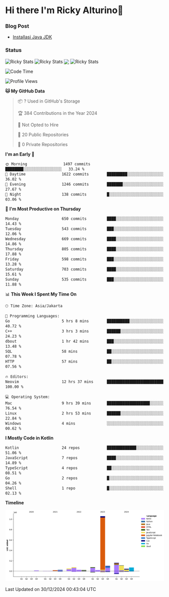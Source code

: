# Hi there I'm Ricky Alturino👋

### Blog Post

<!-- BLOG-POST-LIST:START -->

- [Installasi Java JDK](https://onirutla.medium.com/installasi-java-jdk-ec701beeb5cb?source=rss-d9d81c918cc9------2)
<!-- BLOG-POST-LIST:END -->

### Status

<img align="center" alt="Ricky Stats" src="https://github-readme-stats.vercel.app/api?username=Alturino&theme=dark&show_icons=true&hide_border=false" />
<img align="center" alt="Ricky Stats" src="https://github-readme-stats.vercel.app/api/top-langs/?username=Alturino&theme=dark&show_icons=true&layout=compact"/>
<img align="center" width="640px" src="https://github-readme-stats.vercel.app/api/wakatime?username=Alturino&layout=compact&hide_border=true&theme=dark">
<img align="center" alt="Ricky Stats" src="https://leetcard.jacoblin.cool/onirutla?border=0&radius=20&ext=activity"/>

<!--START_SECTION:waka-->
![Code Time](http://img.shields.io/badge/Code%20Time-835%20hrs%2022%20mins-blue)

![Profile Views](http://img.shields.io/badge/Profile%20Views-0-blue)

**🐱 My GitHub Data** 

> 📦 ? Used in GitHub's Storage 
 > 
> 🏆 384 Contributions in the Year 2024
 > 
> 🚫 Not Opted to Hire
 > 
> 📜 20 Public Repositories 
 > 
> 🔑 0 Private Repositories 
 > 
**I'm an Early 🐤** 

```text
🌞 Morning                1497 commits        ████████░░░░░░░░░░░░░░░░░   33.24 % 
🌆 Daytime                1622 commits        █████████░░░░░░░░░░░░░░░░   36.02 % 
🌃 Evening                1246 commits        ███████░░░░░░░░░░░░░░░░░░   27.67 % 
🌙 Night                  138 commits         █░░░░░░░░░░░░░░░░░░░░░░░░   03.06 % 
```
📅 **I'm Most Productive on Thursday** 

```text
Monday                   650 commits         ████░░░░░░░░░░░░░░░░░░░░░   14.43 % 
Tuesday                  543 commits         ███░░░░░░░░░░░░░░░░░░░░░░   12.06 % 
Wednesday                669 commits         ████░░░░░░░░░░░░░░░░░░░░░   14.86 % 
Thursday                 805 commits         ████░░░░░░░░░░░░░░░░░░░░░   17.88 % 
Friday                   598 commits         ███░░░░░░░░░░░░░░░░░░░░░░   13.28 % 
Saturday                 703 commits         ████░░░░░░░░░░░░░░░░░░░░░   15.61 % 
Sunday                   535 commits         ███░░░░░░░░░░░░░░░░░░░░░░   11.88 % 
```


📊 **This Week I Spent My Time On** 

```text
🕑︎ Time Zone: Asia/Jakarta

💬 Programming Languages: 
Go                       5 hrs 8 mins        ██████████░░░░░░░░░░░░░░░   40.72 % 
C++                      3 hrs 3 mins        ██████░░░░░░░░░░░░░░░░░░░   24.23 % 
dbout                    1 hr 42 mins        ███░░░░░░░░░░░░░░░░░░░░░░   13.48 % 
SQL                      58 mins             ██░░░░░░░░░░░░░░░░░░░░░░░   07.78 % 
HTTP                     57 mins             ██░░░░░░░░░░░░░░░░░░░░░░░   07.56 % 

🔥 Editors: 
Neovim                   12 hrs 37 mins      █████████████████████████   100.00 % 

💻 Operating System: 
Mac                      9 hrs 39 mins       ███████████████████░░░░░░   76.54 % 
Linux                    2 hrs 53 mins       ██████░░░░░░░░░░░░░░░░░░░   22.84 % 
Windows                  4 mins              ░░░░░░░░░░░░░░░░░░░░░░░░░   00.62 % 
```

**I Mostly Code in Kotlin** 

```text
Kotlin                   24 repos            █████████████░░░░░░░░░░░░   51.06 % 
JavaScript               7 repos             ████░░░░░░░░░░░░░░░░░░░░░   14.89 % 
TypeScript               4 repos             ██░░░░░░░░░░░░░░░░░░░░░░░   08.51 % 
Go                       2 repos             █░░░░░░░░░░░░░░░░░░░░░░░░   04.26 % 
Shell                    1 repo              █░░░░░░░░░░░░░░░░░░░░░░░░   02.13 % 
```



**Timeline**

![Lines of Code chart](https://raw.githubusercontent.com/Alturino/Alturino/main/assets/bar_graph.png)


 Last Updated on 30/12/2024 00:43:04 UTC
<!--END_SECTION:waka-->
